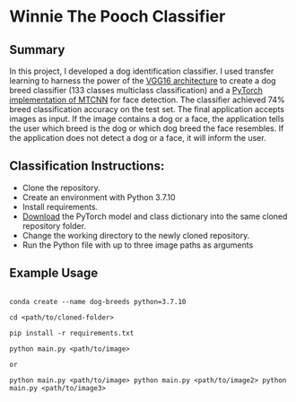 # Winnie The Pooch Classifier

## Summary

In this project, I developed a dog identification classifier.
I used transfer learning to harness the power of the [VGG16 architecture](https://neurohive.io/en/popular-networks/vgg16/) to create a dog breed classifier (133 classes multiclass classification) and a [PyTorch implementation of MTCNN](https://github.com/timesler/facenet-pytorch) for face detection. The classifier achieved 74% breed classification accuracy on the test set.
The final application accepts images as input. If the image contains a dog or a face, the application tells the user which breed is the dog or which dog breed the face resembles. If the application does not detect a dog or a face, it will inform the user.

## Classification Instructions:

* Clone the repository.
* Create an environment with Python 3.7.10
* Install requirements.
* [Download](https://drive.google.com/drive/folders/13n5Urxy6FbjjIV0IU0ndmS7VFVAg-guR?usp=sharing) the PyTorch model and class dictionary into the same cloned repository folder.
* Change the working directory to the newly cloned repository.
* Run the Python file with up to three image paths as arguments

## Example Usage

``` git

conda create --name dog-breeds python=3.7.10 

cd <path/to/cloned-folder>

pip install -r requirements.txt

python main.py <path/to/image>

or
 
python main.py <path/to/image> python main.py <path/to/image2> python main.py <path/to/image3>
```

